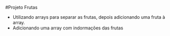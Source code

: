 #Projeto Frutas
- Utilizando arrays para separar as frutas, depois adicionando uma fruta à array.
- Adicionando uma array com indormações das frutas
 